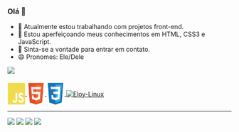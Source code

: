 ### Olá 👋

- 🔭 Atualmente estou trabalhando com projetos front-end.
- 🌱 Estou aperfeiçoando meus conhecimentos em HTML, CSS3 e JavaScript.
- 💬 Sinta-se a vontade para entrar em contato.
- 😄 Pronomes: Ele/Dele

<div align="left">
  <a href="https://github.com/eloyrmelo">
  <img height="180em" src="https://github-readme-stats.vercel.app/api?username=eloyrmelo&show_icons=true&theme=github_dark&include_all_commits=true&count_private=true"/>
</div>
  
<div style="display: inline_block"><br>
  <img align="center" alt="Eloy-Js" height="50" width="40" src="https://raw.githubusercontent.com/devicons/devicon/master/icons/javascript/javascript-plain.svg">
  <img align="center" alt="Eloy-HTML" height="50" width="40" src="https://raw.githubusercontent.com/devicons/devicon/master/icons/html5/html5-original.svg">
  <img align="center" alt="Eloy-CSS" height="50" width="40" src="https://raw.githubusercontent.com/devicons/devicon/master/icons/css3/css3-original.svg">
  <img align="center" alt="Eloy-Linux" height="40" width="50" src="https://imagepng.org/wp-content/uploads/2017/06/pinguim-linux-tux-2-871x1024.png">
                    
</div>
  
  <hr>
  
 <div> 
  <a href="https://www.linkedin.com/in/eloymelo/" target="_blank"><img src="https://img.shields.io/badge/-LinkedIn-%230077B5?style=for-the-badge&logo=linkedin&logoColor=white" target="_blank"></a>
  <a href = "mailto:eloyrmelo7@gmail.com"><img src="https://img.shields.io/badge/-Gmail-%23333?style=for-the-badge&logo=gmail&logoColor=white" target="_blank"></a>
  <a href="#" target="_blank"><img src="https://img.shields.io/badge/YouTube-FF0000?style=for-the-badge&logo=youtube&logoColor=white" target="_blank"></a>
  <a href="https://discordapp.com/users/901915401343074304" target="_blank"><img src="https://img.shields.io/badge/Discord-7289DA?style=for-the-badge&logo=discord&logoColor=white" target="_blank"></a>
 </div>
